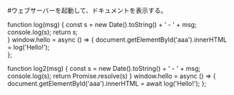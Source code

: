 #ウェブサーバーを起動して、ドキュメントを表示する。



function log(msg) {
    const s = new Date().toString() + ' - ' + msg; 
    console.log(s); 
    return s;    
}
window.hello = async () => {
    document.getElementById('aaa').innerHTML = log('Hello!');  
};



function log2(msg) {
    const s = new Date().toString() + ' - ' + msg; 
    console.log(s); 
    return Promise.resolve(s)
}
window.hello = async () => {
    document.getElementById('aaa').innerHTML = await log('Hello!');
};
